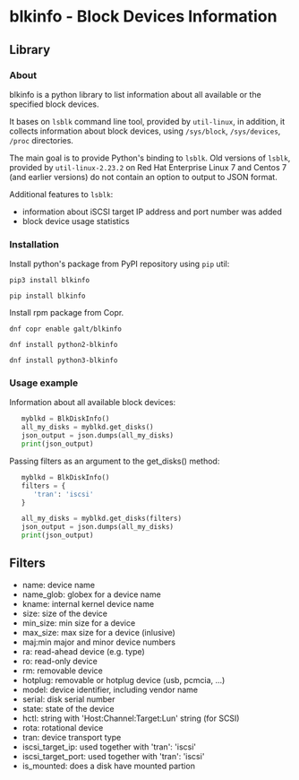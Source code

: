 # blkinfo - Block Devices Information

## Library

### About

blkinfo is a python library to list information about all available or the specified block devices.

It bases on `lsblk` command line tool, provided by `util-linux`, in addition, it collects information about block
devices, using `/sys/block`, `/sys/devices`, `/proc` directories.

The main goal is to provide Python's binding to `lsblk`. Old versions of `lsblk`, provided by `util-linux-2.23.2` on
Red Hat Enterprise Linux 7 and Centos 7 (and earlier versions) do not contain an option to output to JSON format.

Additional features to `lsblk`:

- information about iSCSI target IP address and port number was added
- block device usage statistics

### Installation

Install python's package from PyPI repository using `pip` util:

```
pip3 install blkinfo

pip install blkinfo
```


Install rpm package from Copr.

```
dnf copr enable galt/blkinfo

dnf install python2-blkinfo

dnf install python3-blkinfo
```


### Usage example


Information about all available block devices:

```python
   myblkd = BlkDiskInfo()
   all_my_disks = myblkd.get_disks()
   json_output = json.dumps(all_my_disks)
   print(json_output)
```


Passing filters as an argument to the get_disks() method:

```python
   myblkd = BlkDiskInfo()
   filters = {
      'tran': 'iscsi'
   }

   all_my_disks = myblkd.get_disks(filters)
   json_output = json.dumps(all_my_disks)
   print(json_output)
```



## Filters


-    name:      device name
-    name_glob:  globex for a device name
-    kname:      internal kernel device name
-    size:       size of the device
-    min_size:   min size for a device
-    max_size:   max size for a device (inlusive)
-    maj:min     major and minor device numbers
-    ra:         read-ahead device (e.g. type)
-    ro:         read-only device
-    rm:         removable device
-    hotplug:    removable or hotplug device (usb, pcmcia, ...)
-    model:      device identifier, including vendor name
-    serial:     disk serial number
-    state:      state of the device
-    hctl:       string with 'Host:Channel:Target:Lun' string (for SCSI)
-    rota:       rotational device
-    tran:       device transport type
-    iscsi_target_ip:      used together with 'tran': 'iscsi'
-    iscsi_target_port:    used together with 'tran': 'iscsi'
-    is_mounted:           does a disk have mounted partion

